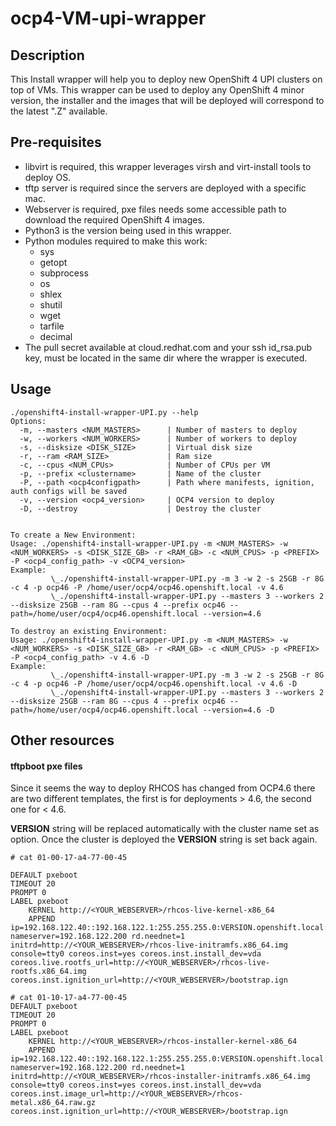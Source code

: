 # ocp4-VM-upi-wrapper

## Description
This Install wrapper will help you to deploy new OpenShift 4 UPI clusters on top of VMs.
This wrapper can be used to deploy any OpenShift 4 minor version, the installer and the images that will be deployed will correspond to the latest ".Z" available.

## Pre-requisites
* libvirt is required, this wrapper leverages virsh and virt-install tools to deploy OS.
* tftp server is required since the servers are deployed with a specific mac.
* Webserver is required, pxe files needs some accessible path to download the required OpenShift 4 images.
* Python3 is the version being used in this wrapper.
* Python modules required to make this work:
  * sys
  * getopt
  * subprocess
  * os
  * shlex
  * shutil
  * wget
  * tarfile
  * decimal
* The pull secret available at cloud.redhat.com and your ssh id_rsa.pub key, must be located in the same dir where the wrapper is executed.

## Usage
```
./openshift4-install-wrapper-UPI.py --help
Options:
  -m, --masters <NUM_MASTERS>      | Number of masters to deploy
  -w, --workers <NUM_WORKERS>      | Number of workers to deploy
  -s, --disksize <DISK_SIZE>       | Virtual disk size
  -r, --ram <RAM_SIZE>             | Ram size
  -c, --cpus <NUM_CPUs>            | Number of CPUs per VM
  -p, --prefix <clustername>       | Name of the cluster
  -P, --path <ocp4configpath>      | Path where manifests, ignition, auth configs will be saved
  -v, --version <ocp4_version>     | OCP4 version to deploy
  -D, --destroy                    | Destroy the cluster


To create a New Environment:
Usage: ./openshift4-install-wrapper-UPI.py -m <NUM_MASTERS> -w <NUM_WORKERS> -s <DISK_SIZE_GB> -r <RAM_GB> -c <NUM_CPUS> -p <PREFIX> -P <ocp4_config_path> -v <OCP4_version>
Example: 
         \_./openshift4-install-wrapper-UPI.py -m 3 -w 2 -s 25GB -r 8G -c 4 -p ocp46 -P /home/user/ocp4/ocp46.openshift.local -v 4.6
         \_./openshift4-install-wrapper-UPI.py --masters 3 --workers 2 --disksize 25GB --ram 8G --cpus 4 --prefix ocp46 --path=/home/user/ocp4/ocp46.openshift.local --version=4.6

To destroy an existing Environment:
Usage: ./openshift4-install-wrapper-UPI.py -m <NUM_MASTERS> -w <NUM_WORKERS> -s <DISK_SIZE_GB> -r <RAM_GB> -c <NUM_CPUS> -p <PREFIX> -P <ocp4_config_path> -v 4.6 -D
Example: 
         \_./openshift4-install-wrapper-UPI.py -m 3 -w 2 -s 25GB -r 8G -c 4 -p ocp46 -P /home/user/ocp4/ocp46.openshift.local -v 4.6 -D
         \_./openshift4-install-wrapper-UPI.py --masters 3 --workers 2 --disksize 25GB --ram 8G --cpus 4 --prefix ocp46 --path=/home/user/ocp4/ocp46.openshift.local --version=4.6 -D

```

## Other resources
#### tftpboot pxe files
Since it seems the way to deploy RHCOS has changed from OCP4.6 there are two different templates, the first is for deployments > 4.6, the second one for < 4.6.

**VERSION** string will be replaced automatically with the cluster name set as <prefix> option. Once the cluster is deployed the **VERSION** string is set back again.
```
# cat 01-00-17-a4-77-00-45

DEFAULT pxeboot
TIMEOUT 20
PROMPT 0
LABEL pxeboot
    KERNEL http://<YOUR_WEBSERVER>/rhcos-live-kernel-x86_64
    APPEND ip=192.168.122.40::192.168.122.1:255.255.255.0:VERSION.openshift.local:ens3:none nameserver=192.168.122.200 rd.neednet=1 initrd=http://<YOUR_WEBSERVER>/rhcos-live-initramfs.x86_64.img console=tty0 coreos.inst=yes coreos.inst.install_dev=vda coreos.live.rootfs_url=http://<YOUR_WEBSERVER>/rhcos-live-rootfs.x86_64.img coreos.inst.ignition_url=http://<YOUR_WEBSERVER>/bootstrap.ign
```

```
# cat 01-10-17-a4-77-00-45
DEFAULT pxeboot
TIMEOUT 20
PROMPT 0
LABEL pxeboot
    KERNEL http://<YOUR_WEBSERVER>/rhcos-installer-kernel-x86_64
    APPEND ip=192.168.122.40::192.168.122.1:255.255.255.0:VERSION.openshift.local:ens3:none nameserver=192.168.122.200 rd.neednet=1 initrd=http://<YOUR_WEBSERVER>/rhcos-installer-initramfs.x86_64.img console=tty0 coreos.inst=yes coreos.inst.install_dev=vda coreos.inst.image_url=http://<YOUR_WEBSERVER>/rhcos-metal.x86_64.raw.gz coreos.inst.ignition_url=http://<YOUR_WEBSERVER>/bootstrap.ign
```
